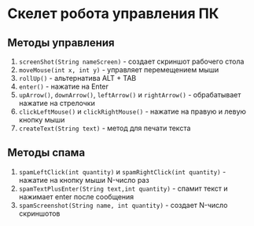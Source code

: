 # Скелет робота управления ПК

## Методы управления

1) `screenShot(String nameScreen)` - создает скриншот рабочего стола
2) `moveMouse(int x, int y)` - управляет перемещением мыши
3) `rollUp()` - альтернатива ALT + TAB
4) `enter()` - нажатие на Enter
5) `upArrow()`, `downArrow()`, `leftArrow()` и `rightArrow()` - обрабатывает нажатие на стрелочки
6) `clickLeftMouse()` и `clickRightMouse()` - нажатие на правую и левую кнопку мыши
7) `createText(String text)` - метод для печати текста

## Методы спама

1) `spamLeftClick(int quantity)` и `spamRightClick(int quantity)` - нажатие на кнопку мыши N-число раз
2) `spamTextPlusEnter(String text,int quantity)` - спамит текст и нажимает enter после сообщения
3) `spamScreenshot(String name, int quantity)` - создает N-число скриншотов
